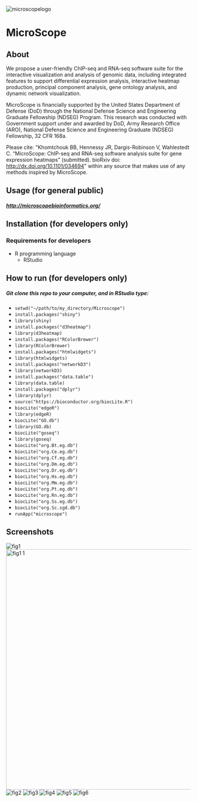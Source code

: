 ![microscopelogo](https://cloud.githubusercontent.com/assets/9893806/16899036/e975190a-4bc2-11e6-85c7-57e8cfc0ddde.png)

# MicroScope

## About

We propose a user-friendly ChIP-seq and RNA-seq software suite for the interactive visualization and analysis of genomic data, including integrated features to support differential expression analysis, interactive heatmap production, principal component analysis, gene ontology analysis, and dynamic network visualization.

MicroScope is financially supported by the United States Department of Defense (DoD) through the National Defense Science and Engineering Graduate Fellowship (NDSEG) Program. This research was conducted with Government support under and awarded by DoD, Army Research Office (ARO), National Defense Science and Engineering Graduate (NDSEG) Fellowship, 32 CFR 168a.

Please cite: "Khomtchouk BB, Hennessy JR, Dargis-Robinson V, Wahlestedt C.  “MicroScope: ChIP-seq and RNA-seq software analysis suite for gene expression heatmaps” (submitted). bioRxiv doi: http://dx.doi.org/10.1101/034694" within any source that makes use of any methods inspired by MicroScope. 

## Usage (for general public)

##### http://microscopebioinformatics.org/

## Installation (for developers only)

### Requirements for developers

* R programming language
  * RStudio

## How to run (for developers only)

##### Git clone this repo to your computer, and in RStudio type:
* `setwd("~/path/to/my_directory/Microscope")`
* `install.packages("shiny")`
* `library(shiny)`
* `install.packages("d3heatmap")`
* `library(d3heatmap)`
* `install.packages("RColorBrewer")`
* `library(RColorBrewer)`
* `install.packages("htmlwidgets")`
* `library(htmlwidgets)`
* `install.packages("networkD3")`
* `library(networkD3)`
* `install.packages("data.table")`
* `library(data.table)`
* `install.packages("dplyr")`
* `library(dplyr)`
* `source("https://bioconductor.org/biocLite.R")`
* `biocLite("edgeR")`
* `library(edgeR)`
* `biocLite("GO.db")`
* `library(GO.db)`
* `biocLite("goseq")`
* `library(goseq)`
* `biocLite("org.Bt.eg.db")`
* `biocLite("org.Ce.eg.db")`
* `biocLite("org.Cf.eg.db")`
* `biocLite("org.Dm.eg.db")`
* `biocLite("org.Dr.eg.db")`
* `biocLite("org.Hs.eg.db")`
* `biocLite("org.Mm.eg.db")`
* `biocLite("org.Pt.eg.db")`
* `biocLite("org.Rn.eg.db")`
* `biocLite("org.Ss.eg.db")`
* `biocLite("org.Sc.sgd.db")`
* `runApp("microscope")`

## Screenshots

![fig1](https://cloud.githubusercontent.com/assets/9893806/16438422/aac3ba7a-3d7d-11e6-867d-8aaf8d6b7e86.png)
<img width="655" alt="fig1 1" src="https://cloud.githubusercontent.com/assets/9893806/16439227/4d076060-3d84-11e6-9d39-4d54728ed232.png">
![fig2](https://cloud.githubusercontent.com/assets/9893806/16438431/bc6c3a68-3d7d-11e6-9fdf-e570865c906d.png)
![fig3](https://cloud.githubusercontent.com/assets/9893806/16438436/c1a096fa-3d7d-11e6-9c35-d80c97dd0e2d.png)
![fig4](https://cloud.githubusercontent.com/assets/9893806/16438438/c4be0be2-3d7d-11e6-9381-1101206ade6d.png)
![fig5](https://cloud.githubusercontent.com/assets/9893806/16438441/c999fd10-3d7d-11e6-8dd6-65d37ab43e06.png)
![fig6](https://cloud.githubusercontent.com/assets/9893806/16438443/ceb93b62-3d7d-11e6-817c-c12dee745c9b.png)
